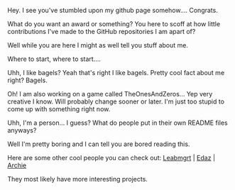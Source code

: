 Hey. I see you've stumbled upon my github page somehow.... Congrats.

What do you want an award or something?
You here to scoff at how little contributions I've made to the GitHub repositories I am apart of?

Well while you are here I might as well tell you stuff about me.

Where to start, where to start....

Uhh, I like bagels? Yeah that's right I like bagels.
Pretty cool fact about me right? Bagels.

Oh! I am also working on a game called TheOnesAndZeros... Yep very creative I know.
Will probably change sooner or later. I'm just too stupid to come up with something right now.

Uhh, I'm a person... I guess? What do people put in their own README files anyways?

Well I'm pretty boring and I can tell you are bored reading this. 

Here are some other cool people you can check out: [Leabmgrt](https://github.com/leabmgrt) | [Edaz](https://github.com/edazpotato) | [Archie](https://github.com/archiecodes) 

They most likely have more interesting projects.
